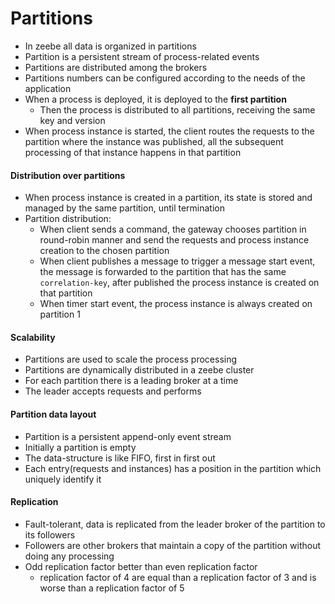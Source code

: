 # Partitions

- In zeebe all data is organized in partitions
- Partition is a persistent stream of process-related events
- Partitions are distributed among the brokers
- Partitions numbers can be configured according to the needs of the application
- When a process is deployed, it is deployed to the **first partition**
  - Then the process is distributed to all partitions, receiving the same key and version
- When process instance is started, the client routes the requests to the partition where the instance was published,
all the subsequent processing of that instance happens in that partition

#### Distribution over partitions
- When process instance is created in a partition, its state is stored and managed by the same partition, until termination
- Partition distribution:
  - When client sends a command, the gateway chooses partition in round-robin manner and send the requests and process instance creation to the chosen partition
  - When client publishes a message to trigger a message start event, the message is forwarded to the partition that 
has the same ``correlation-key``, after published the process instance is created on that partition 
  - When timer start event, the process instance is always created on partition 1

#### Scalability
- Partitions are used to scale the process processing
- Partitions are dynamically distributed in a zeebe cluster
- For each partition there is a leading broker at a time
- The leader accepts requests and performs

#### Partition data layout

- Partition is a persistent append-only event stream
- Initially a partition is empty
- The data-structure is like FIFO, first in first out
- Each entry(requests and instances) has a position in the partition which uniquely identify it

#### Replication
- Fault-tolerant, data is replicated from the leader broker of the partition to its followers
- Followers are other brokers that maintain a copy of the partition without doing any processing
- Odd replication factor better than even replication factor
  - replication factor of 4 are equal than a replication factor of 3 and is worse than a replication factor of 5

